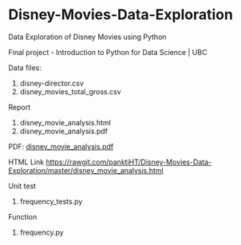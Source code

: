 # Disney-Movies-Data-Exploration
Data Exploration of Disney Movies using Python

Final project - Introduction to Python for Data Science | UBC

Data files:
1. disney-director.csv
2. disney_movies_total_gross.csv 

Report
1. disney_movie_analysis.html
2. disney_movie_analysis.pdf

PDF: 
[disney_movie_analysis.pdf](https://github.com/panktiHT/Disney-Movies-Data-Exploration/files/7081615/disney_movie_analysis.pdf)

HTML Link
https://rawgit.com/panktiHT/Disney-Movies-Data-Exploration/master/disney_movie_analysis.html

Unit test
1. frequency_tests.py

Function
1. frequency.py 
